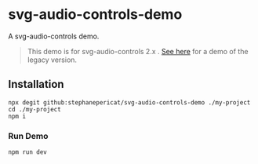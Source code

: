# svg-audio-controls-demo

A svg-audio-controls demo.

> This demo is for svg-audio-controls 2.x . [See here](https://github.com/stephanepericat/svg-audio-controls-demo/tree/1.0.1) for a demo of the legacy version.

## Installation

```shell
npx degit github:stephanepericat/svg-audio-controls-demo ./my-project
cd ./my-project
npm i
```

### Run Demo

```shell
npm run dev
```
